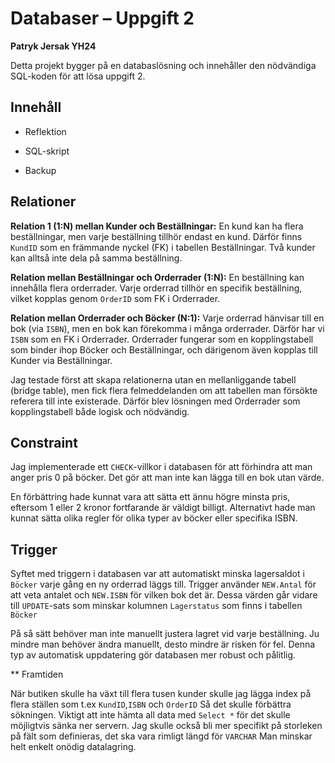 # Databaser – Uppgift 2
**Patryk Jersak YH24**

Detta projekt bygger på en databaslösning och innehåller den nödvändiga SQL-koden för att lösa uppgift 2.

## Innehåll

- Reflektion

- SQL-skript

- Backup


## Relationer

**Relation 1 (1:N) mellan Kunder och Beställningar:**
En kund kan ha flera beställningar, men varje beställning tillhör endast en kund. Därför finns `KundID` som en främmande nyckel (FK) i tabellen Beställningar. Två kunder kan alltså inte dela på samma beställning.

**Relation mellan Beställningar och Orderrader (1:N):**
En beställning kan innehålla flera orderrader. Varje orderrad tillhör en specifik beställning, vilket kopplas genom `OrderID` som FK i Orderrader.

**Relation mellan Orderrader och Böcker (N:1):**
Varje orderrad hänvisar till en bok (via `ISBN`), men en bok kan förekomma i många orderrader. Därför har vi `ISBN` som en FK i Orderrader.
Orderrader fungerar som en kopplingstabell som binder ihop Böcker och Beställningar, och därigenom även kopplas till Kunder via Beställningar.

Jag testade först att skapa relationerna utan en mellanliggande tabell (bridge table), men fick flera felmeddelanden om att tabellen man försökte referera till inte existerade. Därför blev lösningen med Orderrader som kopplingstabell både logisk och nödvändig.

## Constraint

Jag implementerade ett `CHECK`-villkor i databasen för att förhindra att man anger pris 0 på böcker. Det gör att man inte kan lägga till en bok utan värde.


En förbättring hade kunnat vara att sätta ett ännu högre minsta pris, eftersom 1 eller 2 kronor fortfarande är väldigt billigt. Alternativt hade man kunnat sätta olika regler för olika typer av böcker eller specifika ISBN.

## Trigger
Syftet med triggern i databasen var att automatiskt minska lagersaldot i `Böcker` varje gång en ny orderrad läggs till. 
Trigger använder `NEW.Antal` för att veta antalet och `NEW.ISBN` för vilken bok det är. Dessa värden går vidare till `UPDATE`-sats som minskar kolumnen `Lagerstatus` som finns i tabellen `Böcker`

På så sätt behöver man inte manuellt justera lagret vid varje beställning.
Ju mindre man behöver ändra manuellt, desto mindre är risken för fel. Denna typ av automatisk uppdatering gör databasen mer robust och pålitlig.

** Framtiden 

När butiken skulle ha växt till flera tusen kunder skulle jag lägga index på flera ställen som t.ex `KundID`,`ISBN` och `OrderID` Så det skulle förbättra sökningen. 
Viktigt att inte hämta all data med `Select *` för det skulle möjligtvis sänka ner servern. 
Jag skulle också bli mer specifikt på storleken på fält som definieras, det ska vara rimligt längd för `VARCHAR` Man minskar helt enkelt onödig datalagring. 


